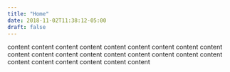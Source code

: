 ```yaml
---
title: "Home"
date: 2018-11-02T11:38:12-05:00
draft: false
---
```


content content content content
content content content content
content content content content
content content content content
content content content content
content content content content